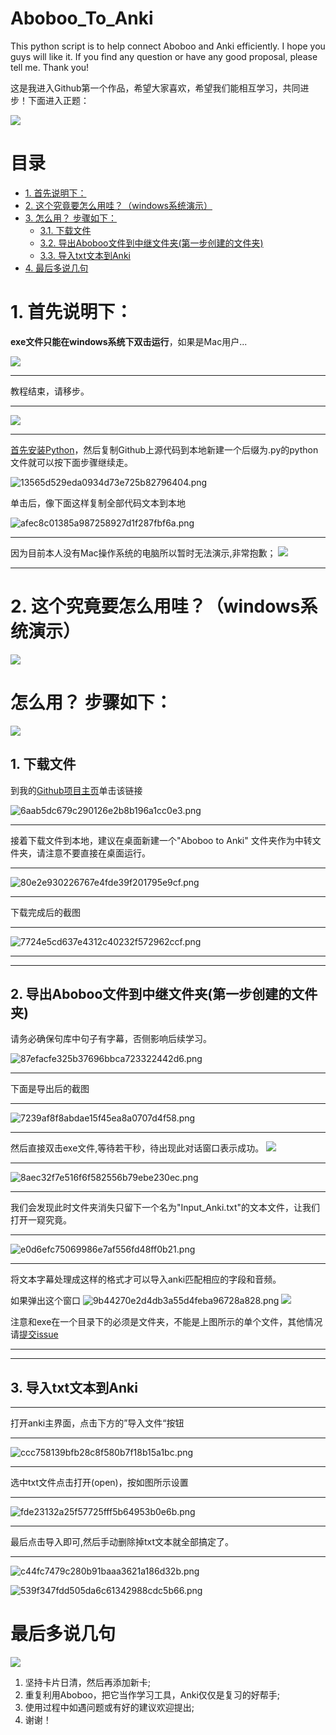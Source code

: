 # Aboboo_To_Anki
This python script is to help connect Aboboo and Anki efficiently. I hope you guys will like it. If you find any question or have any good proposal, please tell me. Thank you!    

这是我进入Github第一个作品，希望大家喜欢，希望我们能相互学习，共同进步！下面进入正题：  

![](http://ww2.sinaimg.cn/bmiddle/9150e4e5ly1ftyzj28m65j205c05cq2t.jpg)

<!-- TOC -->
# 目录
- [1. 首先说明下：](#1-首先说明下)
- [2. 这个究竟要怎么用哇？（windows系统演示）](#2-这个究竟要怎么用哇windows系统演示)
- [3. 怎么用？ 步骤如下：](#3-怎么用-步骤如下)
    - [3.1. 下载文件](#31-下载文件)
    - [3.2. 导出Aboboo文件到中继文件夹(第一步创建的文件夹)](#32-导出aboboo文件到中继文件夹第一步创建的文件夹)
    - [3.3. 导入txt文本到Anki](#33-导入txt文本到anki)
- [4. 最后多说几句](#4-最后多说几句)

<!-- /TOC -->


# 1. 首先说明下：

**exe文件只能在windows系统下双击运行**，如果是Mac用户...

![](http://ww3.sinaimg.cn/bmiddle/9150e4e5gy1g5e2ibkhzjj20hn0hndib.jpg)

* * *
教程结束，请移步。

* * *

![](http://ww4.sinaimg.cn/bmiddle/9150e4e5gw1fa84r676h8j205i048wek.jpg)



* * *
[首先安装Python](https://www.liaoxuefeng.com/wiki/1016959663602400/1016959856222624)，然后复制Github上源代码到本地新建一个后缀为.py的python文件就可以按下面步骤继续走。 



![13565d529eda0934d73e725b82796404.png](https://github.com/PaperJetJia/Aboboo_To_Anki/blob/master/_resources/2369cf7c9f86462b99a3f45ccf433350.png)


单击后，像下面这样复制全部代码文本到本地

![afec8c01385a987258927d1f287fbf6a.png](https://github.com/PaperJetJia/Aboboo_To_Anki/blob/master/_resources//a15cfe1e8e8342d5a797550c0b0fc2de.png)



* * *
因为目前本人没有Mac操作系统的电脑所以暂时无法演示,非常抱歉；
![](http://ww2.sinaimg.cn/bmiddle/9150e4e5gy1frrhkv6651j20hs0g2t9a.jpg)

* * *



# 2. 这个究竟要怎么用哇？（windows系统演示）
![](http://ww1.sinaimg.cn/bmiddle/9150e4e5gy1g4s2t6ynvbj20k00j73yv.jpg)
# 怎么用？ 步骤如下：

![](http://ww3.sinaimg.cn/bmiddle/9150e4e5gy1g4pxgg426rj206o06lq2w.jpg)


## 1. 下载文件
到我的[Github项目主页](https://github.com/PaperJetJia/Aboboo_To_Anki)单击该链接

![6aab5dc679c290126e2b8b196a1cc0e3.png](https://github.com/PaperJetJia/Aboboo_To_Anki/blob/master/_resources/716c1f8f63254bbc9b613781fa2cb746.png)
***
接着下载文件到本地，建议在桌面新建一个"Aboboo to Anki" 文件夹作为中转文件夹，请注意不要直接在桌面运行。
***
![80e2e930226767e4fde39f201795e9cf.png](https://github.com/PaperJetJia/Aboboo_To_Anki/blob/master/_resources/cfb66465e9e140539edbb8d12ae27144.png)

* * *

下载完成后的截图

* * *

![7724e5cd637e4312c40232f572962ccf.png](https://github.com/PaperJetJia/Aboboo_To_Anki/blob/master/_resources//89cc703d2511458a9b70a650494dd335.png)


* * *

* * *

## 2. 导出Aboboo文件到中继文件夹(第一步创建的文件夹) 
请务必确保句库中句子有字幕，否侧影响后续学习。


![87efacfe325b37696bbca723322442d6.png](https://github.com/PaperJetJia/Aboboo_To_Anki/blob/master/_resources/7f09bfd51910432db9a83eeaf22c342c.png)


* * *
下面是导出后的截图

* * *

![7239af8f8abdae15f45ea8a0707d4f58.png](https://github.com/PaperJetJia/Aboboo_To_Anki/blob/master/_resources/cb402cf1d42349aaa550f6055054c098.png)


* * *
然后直接双击exe文件,等待若干秒，待出现此对话窗口表示成功。
![](http://ww1.sinaimg.cn/bmiddle/9150e4e5gy1fpqc3b7d5eg20280280si.gif)
* * *


![8aec32f7e516f6f582556b79ebe230ec.png](https://github.com/PaperJetJia/Aboboo_To_Anki/blob/master/_resources/54dbe0f1825e4f74ac99123e7a56aa44.png)


* * *
我们会发现此时文件夹消失只留下一个名为"Input_Anki.txt"的文本文件，让我们打开一窥究竟。

* * *

![e0d6efc75069986e7af556fd48ff0b21.png](https://github.com/PaperJetJia/Aboboo_To_Anki/blob/master/_resources/ac397b321f864a29b9d6ae10b4c355d1.png)

* * *
将文本字幕处理成这样的格式才可以导入anki匹配相应的字段和音频。

如果弹出这个窗口
![9b44270e2d4db3a55d4feba96728a828.png](https://github.com/PaperJetJia/Aboboo_To_Anki/blob/master/_resources/829dd2258f0a4f91a453cccc5be3ea52.png)
![](http://ww2.sinaimg.cn/bmiddle/9150e4e5gy1fznw4d082wj20jg0elweq.jpg)

注意和exe在一个目录下的必须是文件夹，不能是上图所示的单个文件，其他情况请[提交issue](https://github.com/PaperJetJia/Aboboo_To_Anki/issues)
* * *
* * *

## 3. 导入txt文本到Anki 

* * *

打开anki主界面，点击下方的”导入文件“按钮

* * *

![ccc758139bfb28c8f580b7f18b15a1bc.png](https://github.com/PaperJetJia/Aboboo_To_Anki/blob/master/_resources/9f81ce6a49dc4ec19e923fe602fee8cb.png)
* * *
选中txt文件点击打开(open)，按如图所示设置
* * *

![fde23132a25f57725fff5b64953b0e6b.png](https://github.com/PaperJetJia/Aboboo_To_Anki/blob/master/_resources/6ef8f84c03d447ad96eec5b6b22fef0c.png)
* * *
最后点击导入即可,然后手动删除掉txt文本就全部搞定了。
* * *

![c44fc7479c280b91baaa3621a186d32b.png](https://github.com/PaperJetJia/Aboboo_To_Anki/blob/master/_resources/83991231e1ec49be838b5b3d02139402.png)



![539f347fdd505da6c61342988cdc5b66.png](https://github.com/PaperJetJia/Aboboo_To_Anki/blob/master/_resources/c045c0bcbae24efaad8705c6f92019ae.png)

# 最后多说几句
![](http://ww3.sinaimg.cn/bmiddle/9150e4e5ly1fi5nfoncr0j20gd0g2t9g.jpg)
1. 坚持卡片日清，然后再添加新卡;
2. 重复利用Aboboo，把它当作学习工具，Anki仅仅是复习的好帮手;
3. 使用过程中如遇问题或有好的建议欢迎提出;
4. 谢谢！

